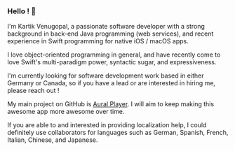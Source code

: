 ### Hello ! 👋

I'm Kartik Venugopal, a passionate software developer with a strong background in back-end Java programming (web services), and recent experience in Swift programming for native iOS / macOS apps.

I love object-oriented programming in general, and have recently come to love Swift's multi-paradigm power, syntactic sugar, and expressiveness.

I'm currently looking for software development work based in either Germany or Canada, so if you have a lead or are interested in hiring me, please reach out !

My main project on GitHub is [Aural Player](https://github.com/kartik-venugopal/aural-player). I will aim to keep making this awesome app more awesome over time.

If you are able to and interested in providing localization help, I could definitely use collaborators for languages such as German, Spanish, French, Italian, Chinese, and Japanese.

<!--
**maculateConception/maculateConception** is a ✨ _special_ ✨ repository because its `README.md` (this file) appears on your GitHub profile.

Here are some ideas to get you started:

- 🔭 I’m currently working on ...
- 🌱 I’m currently learning ...
- 👯 I’m looking to collaborate on ...
- 🤔 I’m looking for help with ...
- 💬 Ask me about ...
- 📫 How to reach me: ...
- 😄 Pronouns: ...
- ⚡ Fun fact: ...
-->
